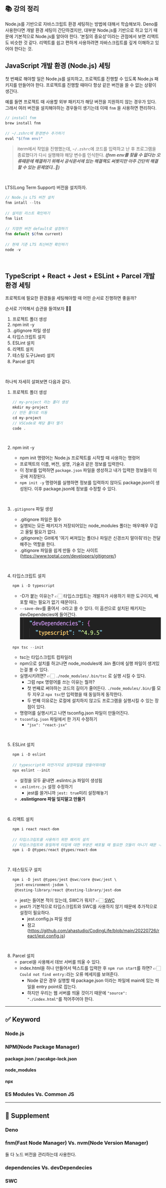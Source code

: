 ## 📚 강의 정리

Node.js를 기반으로 자바스크립트 환경 세팅하는 방법에 대해서 학습해보자.
Deno를 사용한다면 개발 환경 세팅이 간단하겠지만, 대부분 Node.js를 기반으로 하고 있기 때문에 기본적으로 Node.js를 알아야 한다.
'본질의 중요성'이라는 관점에서 보면 리액트도 비슷한 것 같다. 리액트를 쉽고 편하게 사용하려면 자바스크립트를 깊게 이해하고 있어야 한다는 것.

## JavaScript 개발 환경 (Node.js) 세팅

첫 번째로 해야할 일은 Node.js를 설치하고, 프로젝트를 진행할 수 있도록 Node.js 패키지를 만들어야 한다.
프로젝트를 진행할 때마다 항상 같은 버전을 쓸 수 없는 상황이 생긴다.

예를 들면 프로젝트 때 사용할 외부 패키지가 해당 버전을 지원하지 않는 경우가 있다. 그래서 여러 버전을 설치해야하는 경우들이 생기는데 이때 `fnm` 을 사용하면 편리하다.

```jsx
// install fnm
brew install fnm

// ~/.zshrc에 환경변수 추가하기
eval "$(fnm env)"
```

> iterm에서 작업을 진행했는데, `~/.zshrc`에 코드를 입력하고 난 후 프로그램을 종료했다가 다시 실행해야 해당 변수를 인식한다. **_(fnm env를 찾을 수 없다는 오류때문에 해결하기 위해서 공식문서에 있는 해결책도 써봣지만 아주 간단히 해결할 수 있는 문제였다..🥲)_**

<br>

LTS(Long Term Support) 버전을 설치하자.

```jsx
// Node.js LTS 버전 설치
fnm intall --lts

// 설치된 리스트 확인하기
fnm list

// 지정한 버전 default로 설정하기
fnm default $(fnm current)

// 현재 기준 LTS 최신버전 확인하기
node -v
```

<br>

## TypeScript + React + Jest + ESLint + Parcel 개발 환경 세팅

프로젝트에 필요한 환경들을 세팅해야할 때 어떤 순서로 진행하면 좋을까?

순서로 기억해서 습관을 들여보자 👏🏻

1. 프로젝트 폴더 생성
2. npm init -y
3. .gitignore 파일 생성
4. 타입스크립트 설치
5. ESLint 설치
6. 리액트 설치
7. 테스팅 도구(Jest) 설치
8. Parcel 설치

<br>

하나씩 자세히 살펴보면 다음과 같다.

1. 프로젝트 폴더 생성

   ```jsx
   // my-project 라는 폴더 생성
   mkdir my-project
   // 만든 폴더로 이동
   cd my-project
   // VSCode로 해당 폴더 열기
   code .
   ```

   <br>

2. npm init -y

   - npm init 명령어는 Node.js 프로젝트를 시작할 때 사용하는 명령어
   - 프로젝트의 이름, 버전, 설명, 기술과 같은 정보를 입력한다.
   - 이 정보를 입력하면 `package.json` 파일을 생성하고 내가 입력한 정보들이 이 곳에 저장된다.
   - `npm init -y` 명령어를 실행하면 정보를 입력하지 않아도 package.json이 생성된다. 이후 package.json에 정보를 수정할 수 있다.

<br>

3. `.gitignore` 파일 생성

   - .gitignore 파일은 필수
   - 실행되는 모든 패키지가 저장되어있는 node_modules 폴더는 매우매우 무겁고 올릴 필요가 없다.
   - .gitignore는 Git에게 '여기 써져있는 폴더나 파일은 신경쓰지 말아줘'라는 전달해주는 역할을 한다.
   - .gitignore 파일을 쉽게 만들 수 있는 사이트(https://www.toptal.com/developers/gitignore/)

<br>

4. 타입스크립트 설치

   ```jsx
   npm i -D typescript
   ```

   - -D가 붙는 이유는? 👉🏻 타입스크립트는 개발자가 사용하기 위한 도구이지, 배포할 때는 필요가 없기 때문이다.
   - `--save-dev`를 줄여서 `-D`라고 쓸 수 있다. 이 옵션으로 설치된 패키지는 devDependecies에 들어간다.
     ![](./images/2023-03-07-15-09-43.png)

   ```jsx
   npx tsc --init
   ```

   - tsc는 타입스크립트 컴파일러
   - npm으로 설치를 하고나면 node_modules에 .bin 폴더에 실행 파일이 생겨있는걸 볼 수 있다.
   - 실행시키려면? 👉🏻 `./node_modules/.bin/tsc` 로 실행 시킬 수 있다.
     - 그럼 npx 명령어를 쓰는 이유는 뭘까?
     - 첫 번째로 써야하는 코드의 길이가 줄어든다. `./node_modules/.bin/`를 모두 지우고 `npx tsc`만 입력했을 때 동일하게 동작한다.
     - 두 번째 이유로는 로컬에 설치하지 않고도 프로그램을 실행시킬 수 있는 장점이 있다.
   - 명령어를 실행시키고 나면 tsconfig.json 파일이 만들어진다.
   - `tsconfig.json` 파일에서 한 가지 수정하기
     - `"jsx": "react-jsx"`

<br>

5. ESLint 설치

   ```jsx
   npm i -D eslint

   // typescript와 마찬가지로 설정파일을 만들어줘야함
   npx eslint --init
   ```

   - 설정을 모두 끝내면 .eslintrc.js 파일이 생성됨
   - `.eslintrc.js` 설정 수정하기
     - jest를 쓸거니까 `jest: true`미리 설정해놓기
   - **.eslintignore 파일 잊지말고 만들기**

<br>

6. 리액트 설치

   ```jsx
   npm i react react-dom

   // 타입스크립트를 사용하기 위한 패키지 설치
   // 타입스크립트와 동일하게 타입에 대한 부분은 배포될 때 필요한 것들이 아니기 때문 -D 옵션을 사용해 설치한다.
   npm i -D @types/react @types/react-dom
   ```

<br>

7. 테스팅도구 설치

   ```jsx
   npm i -D jest @types/jest @swc/core @swc/jest \
    jest-environment-jsdom \
    @testing-library/react @testing-library/jest-dom
   ```

   - jest는 들어본 적이 있는데, SWC가 뭐지? 👉🏻 [SWC](#swc)
   - jest가 기본적으로 타입스크립트와 SWC를 사용하지 않기 때문에 추가적으로 설정이 필요하다.
     - jest.config.js 파일 생성
     - 참고(https://github.com/ahastudio/CodingLife/blob/main/20220726/react/jest.config.js)

<br>

8. Parcel 설치
   - parcel을 사용해서 데브 서버를 띄울 수 있다.
   - index.html을 하나 만들어서 텍스트를 입력한 후 `npm run start`를 하면? 👉🏻 `Could not find entry:`라는 오류 메세지를 보여준다.
     - Node 같은 경우 실행할 때 package.json 이라는 파일에 main에 있는 파일을 entry point로 잡는다.
     - 하지만 우리는 웹 서버를 띄울 것이기 때문에 `"source": "./index.html"`를 적어주어야 한다.

---

## ✅ Keyword

### Node.js

### NPM(Node Package Manager)

#### package.json / pacakge-lock.json

#### node_modules

#### npx

### ES Modules Vs. Common JS

---

## 🐋 Supplement

### Deno

### fnm(Fast Node Manager) Vs. nvm(Node Version Manager)

둘 다 노드 버전을 관리하는데 사용한다.

### dependencies Vs. devDependecies

### SWC
